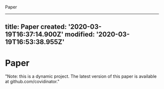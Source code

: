 Paper

---
title: Paper
created: '2020-03-19T16:37:14.900Z'
modified: '2020-03-19T16:53:38.955Z'
---

# Paper



"Note: this is a dynamic project. The latest version of this paper is available at github.com/covidinator."
